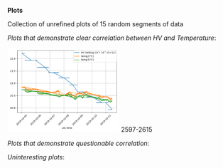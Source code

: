 **Plots**

Collection of unrefined plots of 15 random segments of data

*Plots that demonstrate clear correlation between HV and Temperature*:

<img src="https://github.com/EdgarMao/DavidStuartLab/blob/master/MilliQan_Temperature-HV_Plotting/Plots/2597-2615.png" width="50%" height="50%">
2597-2615



*Plots that demonstrate questionable correlation*:



*Uninteresting plots*:

